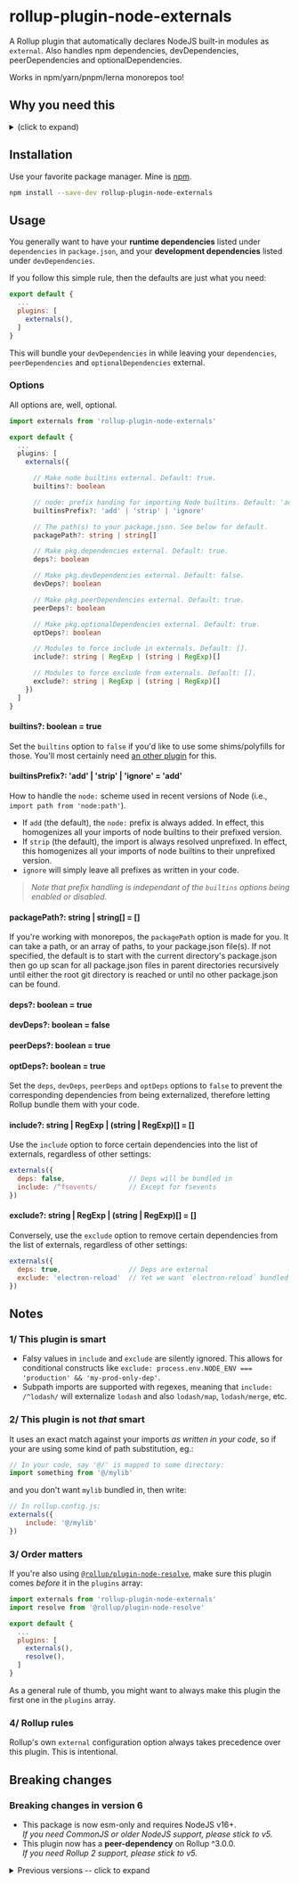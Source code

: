 # rollup-plugin-node-externals
A Rollup plugin that automatically declares NodeJS built-in modules as `external`. Also handles npm dependencies, devDependencies, peerDependencies and optionalDependencies.

Works in npm/yarn/pnpm/lerna monorepos too!

## Why you need this
<details><summary>(click to expand)</summary>

By default, Rollup doesn't know a thing about NodeJS, so trying to bundle simple things like `import path from 'node:path'` in your code generates an `Unresolved dependencies` warning.

The solution here is quite simple: you must tell Rollup that the `node:path` module is in fact _external_. This way, Rollup won't try to bundle it in and rather leave the `import` statement as is (or translate it to a `require()` call if bundling for CommonJS).

However, this must be done for each and every NodeJS built-in you happen to use in your program: `node:path`, `node:os`, `node:fs`, `node:url`, etc., which can quicky become cumbersome when done manually.

So the primary goal of this plugin is simply to automatically declare all NodeJS built-in modules as external.

As an added bonus, this plugin will also allow you to declare your dependencies (as per your local or monorepo `package.json` file(s)) as external.
</details>

## Installation
Use your favorite package manager. Mine is [npm](https://www.npmjs.com).
```sh
npm install --save-dev rollup-plugin-node-externals
```

## Usage
You generally want to have your **runtime dependencies** listed under `dependencies` in `package.json`, and your **development dependencies** listed under `devDependencies`.

If you follow this simple rule, then the defaults are just what you need:
```js
export default {
  ...
  plugins: [
    externals(),
  ]
}
```

This will bundle your `devDependencies` in while leaving your `dependencies`, `peerDependencies` and `optionalDependencies` external.

### Options
All options are, well, optional.

```typescript
import externals from 'rollup-plugin-node-externals'

export default {
  ...
  plugins: [
    externals({

      // Make node builtins external. Default: true.
      builtins?: boolean

      // node: prefix handing for importing Node builtins. Default: 'add'.
      builtinsPrefix?: 'add' | 'strip' | 'ignore'

      // The path(s) to your package.json. See below for default.
      packagePath?: string | string[]

      // Make pkg.dependencies external. Default: true.
      deps?: boolean

      // Make pkg.devDependencies external. Default: false.
      devDeps?: boolean

      // Make pkg.peerDependencies external. Default: true.
      peerDeps?: boolean

      // Make pkg.optionalDependencies external. Default: true.
      optDeps?: boolean

      // Modules to force include in externals. Default: [].
      include?: string | RegExp | (string | RegExp)[]

      // Modules to force exclude from externals. Default: [].
      exclude?: string | RegExp | (string | RegExp)[]
    })
  ]
}
```

#### builtins?: boolean = true
Set the `builtins` option to `false` if you'd like to use some shims/polyfills for those. You'll most certainly need [an other plugin](https://github.com/ionic-team/rollup-plugin-node-polyfills) for this.

#### builtinsPrefix?: 'add' | 'strip' | 'ignore' = 'add'
How to handle the `node:` scheme used in recent versions of Node (i.e., `import path from 'node:path'`).<br>
- If `add` (the default), the `node:` prefix is always added. In effect, this homogenizes all your imports of node builtins to their prefixed version.
- If `strip` (the default), the import is always resolved unprefixed. In effect, this homogenizes all your imports of node builtins to their unprefixed version.
- `ignore` will simply leave all prefixes as written in your code.
> _Note that prefix handling is independant of the `builtins` options being enabled or disabled._

#### packagePath?: string | string[] = []
If you're working with monorepos, the `packagePath` option is made for you. It can take a path, or an array of paths, to your package.json file(s). If not specified, the default is to start with the current directory's package.json then go up scan for all package.json files in parent directories recursively until either the root git directory is reached or until no other package.json can be found.

#### deps?: boolean = true
#### devDeps?: boolean = false
#### peerDeps?: boolean = true
#### optDeps?: boolean = true
Set the `deps`, `devDeps`, `peerDeps` and `optDeps` options to `false` to prevent the corresponding dependencies from being externalized, therefore letting Rollup bundle them with your code.

#### include?: string | RegExp | (string | RegExp)[] = []
Use the `include` option to force certain dependencies into the list of externals, regardless of other settings:
```js
externals({
  deps: false,                // Deps will be bundled in
  include: /^fsevents/        // Except for fsevents
})
```

#### exclude?: string | RegExp | (string | RegExp)[] = []
Conversely, use the `exclude` option to remove certain dependencies from the list of externals, regardless of other settings:
```js
externals({
  deps: true,                 // Deps are external
  exclude: 'electron-reload'  // Yet we want `electron-reload` bundled in
})
```

## Notes
### 1/ This plugin is smart
- Falsy values in `include` and `exclude` are silently ignored. This allows for conditional constructs like `exclude: process.env.NODE_ENV === 'production' && 'my-prod-only-dep'`.
- Subpath imports are supported with regexes, meaning that `include: /^lodash/` will externalize `lodash` and also `lodash/map`, `lodash/merge`, etc.

### 2/ This plugin is not _that_ smart
It uses an exact match against your imports _as written in your code_, so if your are using some kind of path substitution, eg.:

```js
// In your code, say '@/' is mapped to some directory:
import something from '@/mylib'
```

and you don't want `mylib` bundled in, then write:

```js
// In rollup.config.js:
externals({
    include: '@/mylib'
})
```

### 3/ Order matters
If you're also using [`@rollup/plugin-node-resolve`](https://github.com/rollup/plugins/tree/master/packages/node-resolve/#readme), make sure this plugin comes _before_ it in the `plugins` array:

```js
import externals from 'rollup-plugin-node-externals'
import resolve from '@rollup/plugin-node-resolve'

export default {
  ...
  plugins: [
    externals(),
    resolve(),
  ]
}
```

As a general rule of thumb, you might want to always make this plugin the first one in the `plugins` array.

### 4/ Rollup rules
Rollup's own `external` configuration option always takes precedence over this plugin. This is intentional.


## Breaking changes

### Breaking changes in version 6
- This package is now esm-only and requires NodeJS v16+.<br />*If you need CommonJS or older NodeJS support, please stick to v5.*
- This plugin now has a **peer-dependency** on Rollup ^3.0.0.<br />*If you need Rollup 2 support, please stick to v5.*

<details><summary>Previous versions -- click to expand</summary>

### Breaking changes in version 5
- In previous versions, the `devDeps` option defaulted to `true`.<br>This was practical, but often wrong: devDependencies are meant just for that: being used when developping. Therefore, the `devDeps` option now defaults to `false`, meaning Rollup will include them in your bundle.
- As anticipated since v4, the `builtinsPrefix` option now defaults to `'add'`.
- The deprecated `prefixedBuiltins` option has been removed. Use `builtinsPrefix` instead.
- `rollup-plugin-node-externals` no longer depends on the Find-Up package (while this is not a breaking change per se, it can be in some edge situations).
- The plugin now has a _peer dependency_ on `rollup ^2.60.0 || ^3.0.0`.

### Breaking changes in version 4
- In previous versions, the `deps` option defaulted to `false`.<br>This was practical, but often wrong: when bundling for distribution, you want your own dependencies to be installed by the package manager alongside your package, so they should not be bundled in the code. Therefore, the `deps` option now defaults to `true`.
- Now requires Node 14 (up from Node 12 for previous versions).
- Now has a _peer dependency_ on `rollup ^2.60.0`.
</summary>


## Licence
MIT

